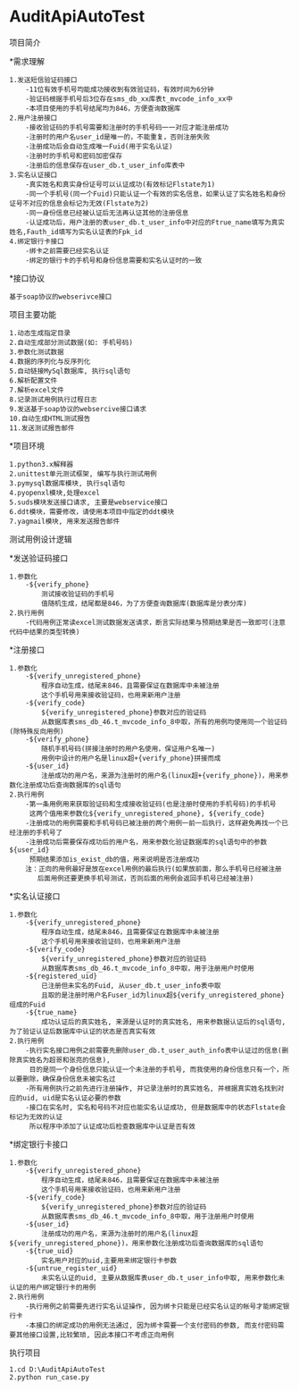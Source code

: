 # AuditApiAutoTest

项目简介

*需求理解

    1.发送短信验证码接口
        -11位有效手机号均能成功接收到有效验证码，有效时间为6分钟
        -验证码根据手机号后3位存在sms_db_xx库表t_mvcode_info_xx中
        -本项目使用的手机号结尾均为846，方便查询数据库
    2.用户注册接口
        -接收验证码的手机号需要和注册时的手机号码一一对应才能注册成功
        -注册时的用户名user_id是唯一的，不能重复，否则注册失败
        -注册成功后会自动生成唯一Fuid(用于实名认证)
        -注册时的手机号和密码加密保存
        -注册后的信息保存在user_db.t_user_info库表中
    3.实名认证接口
        -真实姓名和真实身份证号可以认证成功(有效标记Flstate为1)
        -同一个手机号(同一个Fuid)只能认证一个有效的实名信息，如果认证了实名姓名和身份证号不对应的信息会标记为无效(Flstate为2)
        -同一身份信息已经被认证后无法再认证其他的注册信息
        -认证成功后，用户注册的表user_db.t_user_info中对应的Ftrue_name填写为真实姓名,Fauth_id填写为实名认证表的Fpk_id
    4.绑定银行卡接口
		-绑卡之前需要已经实名认证
		-绑定的银行卡的手机号和身份信息需要和实名认证时的一致
		
*接口协议
    
    基于soap协议的webserivce接口
项目主要功能

	1.动态生成指定目录
	2.自动生成部分测试数据(如: 手机号码)
	3.参数化测试数据
	4.数据的序列化与反序列化
	5.自动链接MySql数据库, 执行sql语句
	6.解析配置文件
	7.解析excel文件
	8.记录测试用例执行过程日志
	9.发送基于soap协议的websercive接口请求
	10.自动生成HTML测试报告
	11.发送测试报告邮件	
*项目环境

    1.python3.x解释器
    2.unittest单元测试框架, 编写与执行测试用例
    3.pymysql数据库模块, 执行sql语句
    4.pyopenxl模块,处理excel
    5.suds模块发送接口请求, 主要是webservice接口
    6.ddt模块，需要修改，请使用本项目中指定的ddt模块
    7.yagmail模块, 用来发送报告邮件
测试用例设计逻辑

*发送验证码接口
    
    1.参数化
        -${verify_phone}
            测试接收验证码的手机号
            值随机生成，结尾都是846，为了方便查询数据库(数据库是分表分库)
    2.执行用例
        -代码用例正常读excel测试数据发送请求，断言实际结果与预期结果是否一致即可(注意代码中结果的类型转换)
*注册接口
    
    1.参数化
        -${verify_unregistered_phone}
            程序自动生成，结尾未846，且需要保证在数据库中未被注册
            这个手机号用来接收验证码，也用来新用户注册
        -${verify_code}
            ${verify_unregistered_phone}参数对应的验证码
            从数据库表sms_db_46.t_mvcode_info_8中取，所有的用例均使用同一个验证码(除特殊反向用例)
        -${verify_phone}
            随机手机号码(拼接注册时的用户名使用，保证用户名唯一)
            用例中设计的用户名是linux超+{verify_phone}拼接而成
        -${user_id}
            注册成功的用户名，来源为注册时的用户名(linux超+{verify_phone})，用来参数化注册成功后查询数据库的sql语句
    2.执行用例
        -第一条用例用来获取验证码和生成接收验证码(也是注册时使用的手机号码)的手机号
         这两个值用来参数化${verify_unregistered_phone}, ${verify_code}
        -注册成功的用例需要和手机号码已被注册的两个用例一前一后执行，这样避免再找一个已经注册的手机号了
        -注册成功后需要保存成功后的用户名，用来参数化验证数据库的sql语句中的参数${user_id}
         预期结果添加is_exist_db的值，用来说明是否注册成功
        注：正向的用例最好是放在excel用例的最后执行(如果放前面，那么手机号已经被注册
           后面用例还要更换手机号测试，否则后面的用例会返回手机号已经被注册)
*实名认证接口
    
    1.参数化
		-${verify_unregistered_phone}
            程序自动生成，结尾未846，且需要保证在数据库中未被注册
            这个手机号用来接收验证码，也用来新用户注册
		-${verify_code}
			${verify_unregistered_phone}参数对应的验证码
			从数据库表sms_db_46.t_mvcode_info_8中取，用于注册用户时使用
        -${registered_uid}
            已注册但未实名的Fuid, 从user_db.t_user_info表中取
            且取的是注册时用户名Fuser_id为linux超${verify_unregistered_phone}组成的Fuid
        -${true_name}
            成功认证后的真实姓名, 来源是认证时的真实姓名, 用来参数据认证后的sql语句, 为了验证认证后数据库中认证的状态是否真实有效
    2.执行用例
        -执行实名接口用例之前需要先删除user_db.t_user_auth_info表中认证过的信息(删除真实姓名为超哥和张亮的信息), 
         目的是同一个身份信息只能认证一个未注册的手机号, 而我使用的身份信息只有一个，所以要删除，确保身份信息未被实名过
		-所有用例执行之前先进行注册操作, 并记录注册时的真实姓名, 并根据真实姓名找到对应的uid, uid是实名认证必要的参数
        -接口在实名时, 实名和号码不对应也能实名认证成功, 但是数据库中的状态Flstate会标记为无效的认证
         所以程序中添加了认证成功后检查数据库中认证是否有效
*绑定银行卡接口
	
	1.参数化
		-${verify_unregistered_phone}
            程序自动生成，结尾未846，且需要保证在数据库中未被注册
            这个手机号用来接收验证码，也用来新用户注册
		-${verify_code}
			${verify_unregistered_phone}参数对应的验证码
			从数据库表sms_db_46.t_mvcode_info_8中取，用于注册用户时使用
		-${user_id}
            注册成功的用户名，来源为注册时的用户名(linux超${verify_unregistered_phone})，用来参数化注册成功后查询数据库的sql语句
		-${true_uid}
			实名用户对应的uid,主要用来绑定银行卡参数
		-${untrue_register_uid}
			未实名认证的uid, 主要从数据库表user_db.t_user_info中取, 用来参数化未认证的用户绑定银行卡的用例
	2.执行用例
		-执行用例之前需要先进行实名认证操作, 因为绑卡只能是已经实名认证的帐号才能绑定银行卡
		-本接口的绑定成功的用例无法通过, 因为绑卡需要一个支付密码的参数, 而支付密码需要其他接口设置,比较繁琐, 因此本接口不考虑正向用例
执行项目

    1.cd D:\AuditApiAutoTest
    2.python run_case.py
    